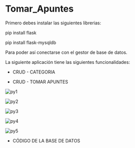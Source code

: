# Tomar_Apuntes
Primero debes instalar las siguientes librerias:

pip install flask

pip install flask-mysqldb

Para poder así conectarse con el gestor de base de datos.

La siguiente aplicación tiene las siguientes funcionalidades:

* CRUD - CATEGORIA

* CRUD - TOMAR APUNTES


![py1](https://user-images.githubusercontent.com/71619972/104112126-f69ee280-52b8-11eb-8cc8-ab33d2f7e033.PNG)

![py2](https://user-images.githubusercontent.com/71619972/104112127-f7377900-52b8-11eb-9880-9eb8f8eb3f9c.PNG)

![py3](https://user-images.githubusercontent.com/71619972/104112128-f7d00f80-52b8-11eb-816d-d0482e00e007.PNG)

![py4](https://user-images.githubusercontent.com/71619972/104112129-f7d00f80-52b8-11eb-9d6d-998f781964ac.PNG)

![py5](https://user-images.githubusercontent.com/71619972/104112130-f868a600-52b8-11eb-84b1-2e8d92cc04da.PNG)

* CÓDIGO DE LA BASE DE DATOS

